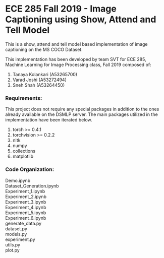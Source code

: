 # ECE 285 Fall 2019 - Image Captioning using Show, Attend and Tell Model
This is a show, attend and tell model based implementation of image captioning on the MS COCO Dataset.

This implementation has been developed by team SVT for ECE 285, Machine Learning for Image Processing class, Fall 2019 composed of:
1. Tanaya Kolankari (A53265700)
2. Varad Joshi (A53272494)
3. Sneh Shah (A53264450)

### Requirements:  

This project does not require any special packages in addition to the ones already available on the DSMLP server. The main packages utilized in the implementation have been iterated below.
1. torch >= 0.4.1
2. torchvision >= 0.2.2
3. nltk
4. numpy
5. collections
6. matplotlib

### Code Organization:

Demo.ipynb   
Dataset_Generation.ipynb  
Experiment_1.ipynb  
Experiment_2.ipynb  
Experiment_3.ipynb  
Experiment_4.ipynb  
Experiment_5.ipynb  
Experiment_6.ipynb  
generate_data.py  
dataset.py  
models.py  
experiment.py  
utils.py  
plot.py  
